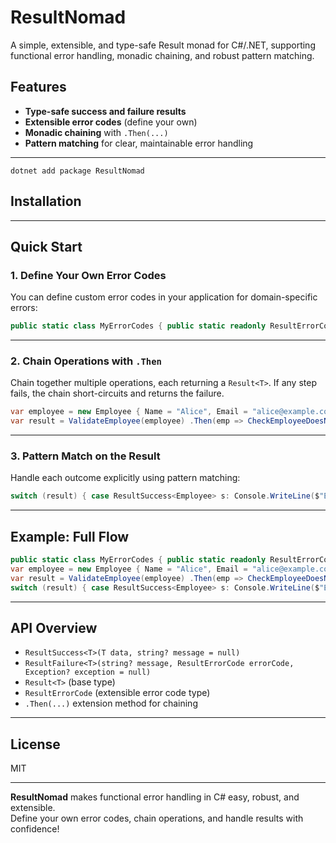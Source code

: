 # ResultNomad

A simple, extensible, and type-safe Result monad for C#/.NET, supporting functional error handling, monadic chaining, and robust pattern matching.

## Features

- **Type-safe success and failure results**
- **Extensible error codes** (define your own)
- **Monadic chaining** with `.Then(...)`
- **Pattern matching** for clear, maintainable error handling

---

```
dotnet add package ResultNomad
```

## Installation

---

## Quick Start

### 1. Define Your Own Error Codes

You can define custom error codes in your application for domain-specific errors:

```cs
public static class MyErrorCodes { public static readonly ResultErrorCode EmployeeAlreadyExists = new("EmployeeAlreadyExists"); public static readonly ResultErrorCode InvalidEmployeeData = new("InvalidEmployeeData"); }
```

---

### 2. Chain Operations with `.Then`

Chain together multiple operations, each returning a `Result<T>`. If any step fails, the chain short-circuits and returns the failure.

```cs
var employee = new Employee { Name = "Alice", Email = "alice@example.com" };
var result = ValidateEmployee(employee) .Then(emp => CheckEmployeeDoesNotExist(emp)) .Then(emp => SaveEmployee(emp)) .Then(emp => SendWelcomeEmail(emp));
```

---

### 3. Pattern Match on the Result

Handle each outcome explicitly using pattern matching:

```cs
switch (result) { case ResultSuccess<Employee> s: Console.WriteLine($"Employee onboarded: {s.Data.Name}"); break; case ResultFailure<Employee> f when f.ErrorCode == MyErrorCodes.EmployeeAlreadyExists: Console.WriteLine("Employee already exists."); break; case ResultFailure<Employee> f when f.ErrorCode == MyErrorCodes.InvalidEmployeeData: Console.WriteLine("Invalid employee data."); break; case ResultFailure<Employee> f: Console.WriteLine($"Other error: {f.ErrorCode.Code} - {f.Message}"); break; }
```


---

## Example: Full Flow


```cs
public static class MyErrorCodes { public static readonly ResultErrorCode EmployeeAlreadyExists = new("EmployeeAlreadyExists"); public static readonly ResultErrorCode InvalidEmployeeData = new("InvalidEmployeeData"); }
var employee = new Employee { Name = "Alice", Email = "alice@example.com" };
var result = ValidateEmployee(employee) .Then(emp => CheckEmployeeDoesNotExist(emp)) .Then(emp => SaveEmployee(emp)) .Then(emp => SendWelcomeEmail(emp));
switch (result) { case ResultSuccess<Employee> s: Console.WriteLine($"Employee onboarded: {s.Data.Name}"); break; case ResultFailure<Employee> f when f.ErrorCode == MyErrorCodes.EmployeeAlreadyExists: Console.WriteLine("Employee already exists."); break; case ResultFailure<Employee> f when f.ErrorCode == MyErrorCodes.InvalidEmployeeData: Console.WriteLine("Invalid employee data."); break; case ResultFailure<Employee> f: Console.WriteLine($"Other error: {f.ErrorCode.Code} - {f.Message}"); break; }
```

---

## API Overview

- `ResultSuccess<T>(T data, string? message = null)`
- `ResultFailure<T>(string? message, ResultErrorCode errorCode, Exception? exception = null)`
- `Result<T>` (base type)
- `ResultErrorCode` (extensible error code type)
- `.Then(...)` extension method for chaining

---

## License

MIT

---

**ResultNomad** makes functional error handling in C# easy, robust, and extensible.  
Define your own error codes, chain operations, and handle results with confidence!

